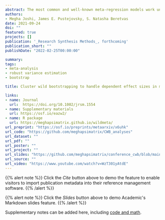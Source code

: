 ```yaml
---
abstract: The most common and well-known meta-regression models work under the assumption that there is only one effect size estimate per study and that the estimates are independent. However, meta-analytic reviews of social science research often include multiple effect size estimates per primary study, leading to dependence in the estimates. Some meta-analyses also include multiple studies conducted by the same lab or investigator, creating another potential source of dependence. An increasingly popular method to handle dependence is robust variance estimation (RVE), but this method can result in inflated Type I error rates when the number of studies is small. Small-sample correction methods for RVE have been shown to control Type I error rates adequately but may be overly conservative, especially for tests of multiple-contrast hypotheses. We evaluated an alternative method for handling dependence, cluster wild bootstrapping, which has been examined in the econometrics literature but not in the context of meta-analysis. Results from two simulation studies indicate that cluster wild bootstrapping maintains adequate Type I error rates and provides more power than extant small sample correction methods, particularly for multiple-contrast hypothesis tests. We recommend using cluster wild bootstrapping to conduct hypothesis tests for meta-analyses with a small number of studies. We have also created an R package that implements such tests.
authors:
- Megha Joshi, James E. Pustejovsky, S. Natasha Beretvas
date: 2021-09-24
doi: ""
featured: true
projects: []
publication: '_Research Synthesis Methods_, forthcoming'
publication_short: ""
publishDate: "2022-02-25T00:00:00"

summary: 
tags: 
- meta-analysis
- robust variance estimation
- bootstrap

title: Cluster wild bootstrapping to handle dependent effect sizes in meta-analysis with a small number of studies

links:
- name: Journal
  url:  https://doi.org/10.1002/jrsm.1554
- name: Supplementary materials
  url: https://osf.io/eazw2/
- name: R package
  url: https://meghapsimatrix.github.io/wildmeta/
url_preprint: "https://osf.io/preprints/metaarxiv/x6uhk"
url_code: "https://github.com/meghapsimatrix/CWB_analyses"
url_dataset: ""
url_pdf: ""
url_poster: ""
url_project: ""
url_slides: "https://github.com/meghapsimatrix/conference_cwb/blob/main/mosaic/cwb_mosaic_pres.pdf"
url_source: ""
url_video: "https://www.youtube.com/watch?v=WzT301yAtdE"
---
```


{{% alert note %}}
Click the *Cite* button above to demo the feature to enable visitors to import publication metadata into their reference management software.
{{% /alert %}}

{{% alert note %}}
Click the *Slides* button above to demo Academic's Markdown slides feature.
{{% /alert %}}

Supplementary notes can be added here, including [code and math](https://sourcethemes.com/academic/docs/writing-markdown-latex/).